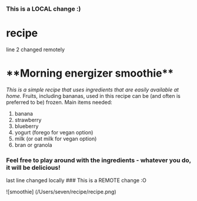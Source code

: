 ### This is a LOCAL change :)
# recipe
line 2 changed remotely
<h1>**Morning energizer smoothie**</h1>
<em>This is a simple recipe that uses ingredients that are easily available at home.</em>
Fruits, including bananas, used in this recipe can be (and often is preferred to be) frozen. 
Main items needed: 
<ol>
<li>banana</li>
<li>strawberry</li>
<li>blueberry</li>
<li>yogurt (forego for vegan option)</li>
<li>milk (or oat milk for vegan option)</li>
<li>bran or granola</li>
</ol>
<h3>Feel free to play around with the ingredients - whatever you do, it will be delicious!</h3>
last line changed locally
### This is a REMOTE change :O

![smoothie] (/Users/seven/recipe/recipe.png)